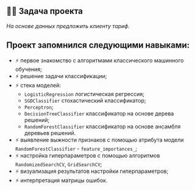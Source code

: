 ## :man_technologist: Задача проекта
*На основе данных предложить клиенту тариф.*
## Проект запомнился следующими навыками:
- :zap: первое знакомство с алгоритмами классического машинного обучения;
- :zap: решение задачи классификации;
- :zap: стека моделей:
  - `LogisticRegression` логистическая регрессия;
  - `SGDClassifier` стохастический классификатор;
  - `Perceptron`;
  - `DecisionTreeClassifier` классификатор на основе дерева решений;
  - `RandomForestClassifier` классификатор на основе ансамбля деревьев решений.
- :zap: выявление выжности признаков с помощью атрибута модели `RandomForestClassifier` - `feature_importances_`;
- :zap: настройка гиперпараметров с помощью алгоритмов `RandomizedSearchCV`, `GridSearchCV`;
- :zap: визуализация результатов настройки гиперпараметров;
- :zap: интерпретация матрицы ошибок.
